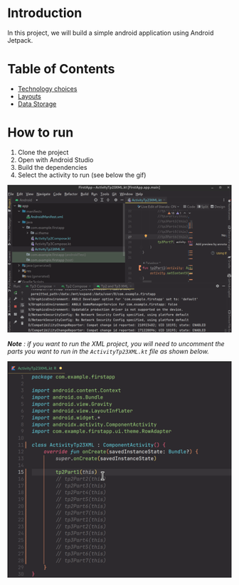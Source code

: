 
# Introduction

In this project, we will build a simple android application using Android Jetpack.

# Table of Contents

- [Technology choices](doc/1-tech.md)
- [Layouts](doc/2-layouts.md)
- [Data Storage](doc/3-data-storage.md)

# How to run

1. Clone the project
2. Open with Android Studio
3. Build the dependencies
4. Select the activity to run (see below the gif)

![How to run](doc/assets/run.gif)

***Note** : if you want to run the XML project, you will need to uncomment the parts you want to run in the `ActivityTp23XML.kt` file as shown below.*

![How to run XML](doc/assets/run-xml.gif)